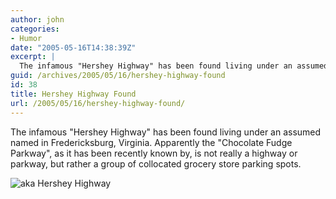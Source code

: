 ```yaml
---
author: john
categories:
- Humor
date: "2005-05-16T14:38:39Z"
excerpt: |
  The infamous "Hershey Highway" has been found living under an assumed named in Fredericksburg, Virginia.
guid: /archives/2005/05/16/hershey-highway-found
id: 38
title: Hershey Highway Found
url: /2005/05/16/hershey-highway-found/
---
```


The infamous "Hershey Highway" has been found living under an assumed named in Fredericksburg, Virginia. Apparently the "Chocolate Fudge Parkway", as it has been recently known by, is not really a highway or parkway, but rather a group of collocated grocery store parking spots.

![aka Hershey Highway](/wordpress/wp-content/uploads/aka_hershey_highway.jpg)